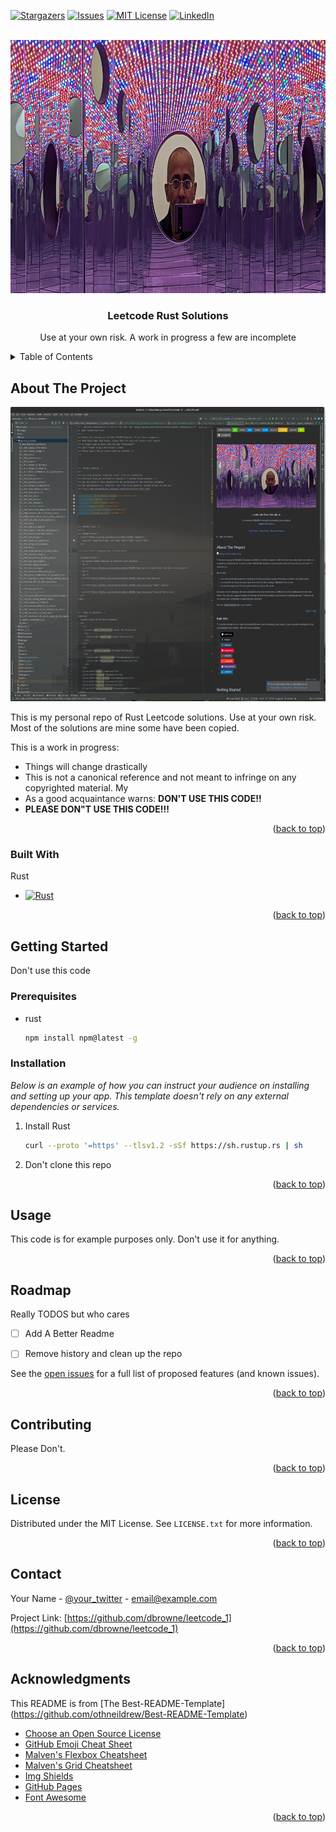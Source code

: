 <!-- Improved compatibility of back to top link: See: https://github.com/othneildrew/Best-README-Template/pull/73 -->
<a name="readme-top"></a>
<!--
*** Thanks for checking out the Best-README-Template. If you have a suggestion
*** that would make this better, please fork the repo and create a pull request
*** or simply open an issue with the tag "enhancement".
*** Don't forget to give the project a star!
*** Thanks again! Now go create something AMAZING! :D
-->



<!-- PROJECT SHIELDS -->
<!--
*** I'm using markdown "reference style" links for readability.
*** Reference links are enclosed in brackets [ ] instead of parentheses ( ).
*** See the bottom of this document for the declaration of the reference variables
*** for contributors-url, forks-url, etc. This is an optional, concise syntax you may use.
*** https://www.markdownguide.org/basic-syntax/#reference-style-links
-->

[![Stargazers][stars-shield]][stars-url]
[![Issues][issues-shield]][issues-url]
[![MIT License][license-shield]][license-url]
[![LinkedIn][linkedin-shield]][linkedin-url]



<!-- PROJECT LOGO -->
<br />
<div align="center">
  <a href="https://github.com/othneildrew/Best-README-Template">
    <img src="images/self.png" alt="Logo" width="1000" height="405">
  </a>

<h3 align="center">Leetcode Rust Solutions</h3>

  <p align="center">
    Use at your own risk.  A work in progress a few are incomplete 
    <br />

  </p>
</div>



<!-- TABLE OF CONTENTS -->
<details>
  <summary>Table of Contents</summary>
  <ol>
    <li>
      <a href="#about-the-project">About The Project</a>
      <ul>
        <li><a href="#built-with">Built With</a></li>
      </ul>
    </li>
    <li>
      <a href="#getting-started">Getting Started</a>
      <ul>
        <li><a href="#prerequisites">Prerequisites</a></li>
        <li><a href="#installation">Installation</a></li>
      </ul>
    </li>
    <li><a href="#usage">Usage</a></li>
    <li><a href="#roadmap">Roadmap</a></li>
    <li><a href="#contributing">Contributing</a></li>
    <li><a href="#license">License</a></li>
    <li><a href="#contact">Contact</a></li>
    <li><a href="#acknowledgments">Acknowledgments</a></li>
  </ol>
</details>



<!-- ABOUT THE PROJECT -->
## About The Project
<div align="left">
  <a href="https://github.com/othneildrew/Best-README-Template">
    <img src="images/drost.png" alt="Logo" width="604" height="471">
  </a>
</div>

This is my personal repo of Rust Leetcode solutions. Use at your own risk. Most of the solutions are mine some have been copied.

This is a work in progress:
* Things will change drastically
* This is not a canonical reference and not meant to infringe on any copyrighted material. My 
* As a good acquaintance warns: **DON'T USE THIS CODE!!**   
* **PLEASE DON"T USE THIS CODE!!!**



<p align="right">(<a href="#readme-top">back to top</a>)</p>



### Built With

Rust 
* [![Rust][Rust.rs]][Rust-url]


<p align="right">(<a href="#readme-top">back to top</a>)</p>



<!-- GETTING STARTED -->
## Getting Started

Don't use this code

### Prerequisites


* rust
  ```sh
  npm install npm@latest -g
  ```

### Installation

_Below is an example of how you can instruct your audience on installing and setting up your app. This template doesn't rely on any external dependencies or services._

1. Install Rust
   ```sh
   curl --proto '=https' --tlsv1.2 -sSf https://sh.rustup.rs | sh

   ```
2. Don't clone this repo

<p align="right">(<a href="#readme-top">back to top</a>)</p>



<!-- USAGE EXAMPLES -->
## Usage

This code is for example purposes only. Don't use it for anything. 

<p align="right">(<a href="#readme-top">back to top</a>)</p>



<!-- ROADMAP -->
## Roadmap
Really TODOS but who cares

- [ ] Add A Better Readme
- [ ] Remove history and clean up the repo


See the [open issues](https://github.com/dbrowne/leetcode_1/issues) for a full list of proposed features (and known issues).

<p align="right">(<a href="#readme-top">back to top</a>)</p>



<!-- CONTRIBUTING -->
## Contributing

Please Don't.  


<p align="right">(<a href="#readme-top">back to top</a>)</p>



<!-- LICENSE -->
## License

Distributed under the MIT License. See `LICENSE.txt` for more information.

<p align="right">(<a href="#readme-top">back to top</a>)</p>



<!-- CONTACT -->
## Contact

Your Name - [@your_twitter](https://twitter.com/your_username) - email@example.com

Project Link: [https://github.com/dbrowne/leetcode_1](https://github.com/dbrowne/leetcode_1)

<p align="right">(<a href="#readme-top">back to top</a>)</p>



<!-- ACKNOWLEDGMENTS -->
## Acknowledgments

This README is from [The Best-README-Template] (https://github.com/othneildrew/Best-README-Template)

* [Choose an Open Source License](https://choosealicense.com)
* [GitHub Emoji Cheat Sheet](https://www.webpagefx.com/tools/emoji-cheat-sheet)
* [Malven's Flexbox Cheatsheet](https://flexbox.malven.co/)
* [Malven's Grid Cheatsheet](https://grid.malven.co/)
* [Img Shields](https://shields.io)
* [GitHub Pages](https://pages.github.com)
* [Font Awesome](https://fontawesome.com)


<p align="right">(<a href="#readme-top">back to top</a>)</p>



<!-- MARKDOWN LINKS & IMAGES -->
<!-- https://www.markdownguide.org/basic-syntax/#reference-style-links -->
[contributors-shield]: https://img.shields.io/github/contributors/othneildrew/Best-README-Template.svg?style=for-the-badge
[contributors-url]: https://github.com/othneildrew/Best-README-Template/graphs/contributors
[stars-shield]:https://img.shields.io/github/commit-activity/m/dbrowne/leetcode_1
[stars-url]: https://img.shields.io/github/commit-activity/m/dbrowne/leetcode_1
[issues-shield]: https://img.shields.io/github/issues-raw/dbrowne/leetcode_1
[issues-url]: https://img.shields.io/github/issues-raw/dbrowne/leetcode_1
[license-shield]: https://img.shields.io/github/license/othneildrew/Best-README-Template.svg
[license-url]: https://github.com/othneildrew/Best-README-Template/blob/master/LICENSE.txt
[linkedin-shield]: https://img.shields.io/badge/-LinkedIn-black.svg?logo=linkedin&colorB=555
[linkedin-url]: https://linkedin.com/in/dwightbrowne
[Rust.rs]: https://www.rust-lang.org/logos/rust-logo-128x128.png
[Rust-url]: https://www.rust-lang.org/



